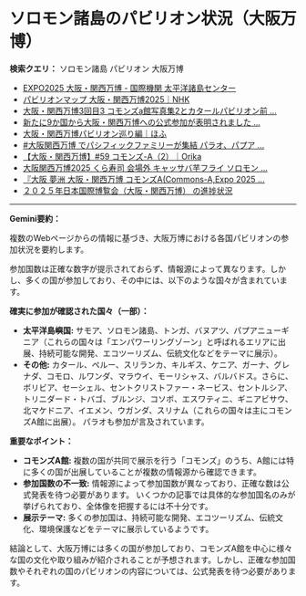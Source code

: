 # ソロモン諸島のパビリオン状況（大阪万博）

**検索クエリ：** ソロモン諸島 パビリオン 大阪万博

- [EXPO2025 大阪・関西万博 - 国際機関 太平洋諸島センター](https://pic.or.jp/featured_word/10255/)
- [パビリオンマップ 大阪・関西万博2025｜NHK](https://www3.nhk.or.jp/news/special/osaka_expo/pavilion/)
- [大阪・関西万博3回目3 コモンズa館写真集2とカタールパビリオン前 ...](https://ameblo.jp/bomuu/entry-12895014892.html)
- [新たに9か国から大阪・関西万博への公式参加が表明されました ...](https://www.expo2025.or.jp/news/news-20220531-01/)
- [大阪・関西万博パビリオン巡り編｜ほふ](https://note.com/matugeya/n/nedf39f8182d6)
- [#大阪関西万博 でパシフィックファミリーが集結 パラオ、パプア ...](https://www.instagram.com/p/DLBl9BHzbct/)
- [【大阪・関西万博】#59 コモンズ-A（2）｜Orika](https://note.com/orika_1101/n/n42ce5b4d304b)
- [大阪関西万博2025 くら寿司 会場外 キャッサバ芋フライ ソロモン ...](https://www.facebook.com/groups/798956228781589/posts/1119851020025440/)
- [『大阪 夢洲 大阪・関西万博 コモンズA(Commons-A,Expo 2025 ...](https://4travel.jp/travelogue/11979428)
- [２０２５年日本国際博覧会（大阪・関西万博） の進捗状況](https://www.cas.go.jp/jp/seisaku/expo_suisin_honbu/kankei_renraku/dai5/siryou1.pdf)


---

**Gemini要約：**

複数のWebページからの情報に基づき、大阪万博における各国パビリオンの参加状況を要約します。

参加国数は正確な数字が提示されておらず、情報源によって異なります。しかし、多くの国が参加しており、その中には、以下のような国々が含まれています。

**確実に参加が確認された国々（一部）：**

* **太平洋島嶼国:** サモア、ソロモン諸島、トンガ、バヌアツ、パプアニューギニア（これらの国々は「エンパワーリングゾーン」と呼ばれるエリアに出展、持続可能な開発、エコツーリズム、伝統文化などをテーマに展示）。
* **その他:** カタール、ペルー、スリランカ、キルギス、ケニア、ガーナ、グレナダ、コモロ、ルワンダ、マラウイ、モーリシャス、バルバドス。さらに、ボリビア、セーシェル、セントクリストファー・ネービス、セントルシア、トリニダード・トバゴ、ブルンジ、コソボ、エスワティニ、ギニアビサウ、北マケドニア、イエメン、ウガンダ、スリナム（これらの国々は主にコモンズA館に出展）。 パラオも参加が言及されています。

**重要なポイント：**

* **コモンズA館:** 複数の国が共同で展示を行う「コモンズ」のうち、A館には特に多くの国が出展していることが複数の情報源から確認できます。
* **参加国数の不一致:**  情報源によって参加国数が異なっており、正確な数は公式発表を待つ必要があります。  いくつかの記事では具体的な参加国名のみが挙げられており、全体像を把握するには不十分です。
* **展示テーマ:**  多くの参加国は、持続可能な開発、エコツーリズム、伝統文化、環境保護などをテーマに展示しているようです。

結論として、大阪万博には多くの国が参加しており、コモンズA館を中心に様々な国の文化や取り組みが紹介されることが予想されます。しかし、正確な参加国数やそれぞれの国のパビリオンの内容については、公式発表を待つ必要があります。

